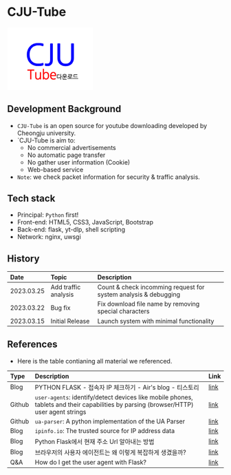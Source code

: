 # CJU-Tube

<img src="server/static/imgs/favicon/cju-tube.png" width="200px">


## Development Background

- `CJU-Tube` is an open source for youtube downloading developed by Cheongju university.
- `CJU-Tube is aim to:
  - No commercial advertisements
  - No automatic page transfer
  - No gather user information (Cookie)
  - Web-based service
- `Note`: we check packet information for security & traffic analysis.

## Tech stack

- Principal: `Python` first!
- Front-end: HTML5, CSS3, JavaScript, Bootstrap
- Back-end: flask, yt-dlp, shell scripting
- Network: nginx, uwsgi

## History

|Date|Topic|Description|
|:--|:--|:--|
|2023.03.25|Add traffic analysis|Count & check incomming request for system analysis & debugging|
|2023.03.22|Bug fix|Fix download file name by removing special characters|
|2023.03.15|Initial Release|Launch system with minimal functionality|

## References

- Here is the table contianing all material we referenced.

|Type|Description|Link|
|:--|:--|:--|
|Blog|PYTHON FLASK - 접속자 IP 체크하기 - Air's blog - 티스토리|[link](https://blogair.tistory.com/63)|
|Github|`user-agents`: identify/detect devices like mobile phones, tablets and their capabilities by parsing (browser/HTTP) user agent strings|[link](https://github.com/selwin/python-user-agents)|
|Github|`ua-parser`: A python implementation of the UA Parser|[link](https://github.com/ua-parser/uap-python)|
|Blog|`ipinfo.io`: The trusted source for IP address data|[link](https://ipinfo.io/)|
|Blog|Python Flask에서 현재 주소 Url 알아내는 방법|[link](https://webisfree.com/2017-09-24/python-flask%EC%97%90%EC%84%9C-%ED%98%84%EC%9E%AC-%EC%A3%BC%EC%86%8C-url-%EC%95%8C%EC%95%84%EB%82%B4%EB%8A%94-%EB%B0%A9%EB%B2%95)|
|Blog|브라우저의 사용자 에이전트는 왜 이렇게 복잡하게 생겼을까?|[link](https://wormwlrm.github.io/2021/10/11/Why-User-Agent-string-is-so-complex.html)|
|Q&A|How do I get the user agent with Flask?|[link](https://stackoverflow.com/questions/9878020/how-do-i-get-the-user-agent-with-flask)|

